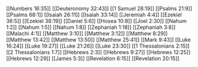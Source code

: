 [[Numbers 16:35]]
[[Deuteronomy 32:43]]
[[1 Samuel 28:19]]
[[Psalms 21:9]]
[[Psalms 68:1]]
[[Isaiah 26:11]]
[[Isaiah 33:14]]
[[Jeremiah 4:4]]
[[Ezekiel 36:5]]
[[Ezekiel 38:19]]
[[Daniel 5:6]]
[[Hosea 10:8]]
[[Joel 2:30]]
[[Nahum 1:2]]
[[Nahum 1:5]]
[[Nahum 1:8]]
[[Zephaniah 1:18]]
[[Zephaniah 3:8]]
[[Malachi 4:1]]
[[Matthew 3:10]]
[[Matthew 3:12]]
[[Matthew 8:29]]
[[Matthew 13:42]]
[[Matthew 13:50]]
[[Matthew 25:41]]
[[Mark 9:43]]
[[Luke 16:24]]
[[Luke 19:27]]
[[Luke 21:26]]
[[Luke 23:30]]
[[1 Thessalonians 2:15]]
[[2 Thessalonians 1:7]]
[[Hebrews 2:3]]
[[Hebrews 9:27]]
[[Hebrews 12:25]]
[[Hebrews 12:29]]
[[James 5:3]]
[[Revelation 6:15]]
[[Revelation 20:15]]
